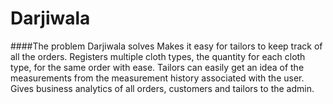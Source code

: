 # Darjiwala



####The problem Darjiwala solves
Makes it easy for tailors to keep track of all the orders.
Registers multiple cloth types, the quantity for each cloth type, for the same order with ease.
Tailors can easily get an idea of the measurements from the measurement history associated with the user.
Gives business analytics of all orders, customers and tailors to the admin.
